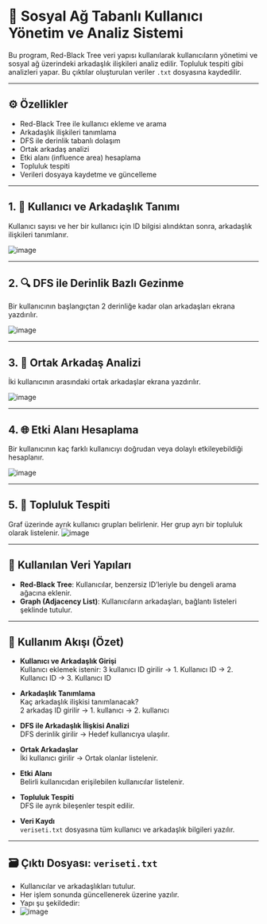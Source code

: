 # 👥 Sosyal Ağ Tabanlı Kullanıcı Yönetim ve Analiz Sistemi

Bu program, Red-Black Tree veri yapısı kullanılarak kullanıcıların yönetimi ve sosyal ağ üzerindeki arkadaşlık ilişkileri analiz edilir. Topluluk tespiti gibi analizleri yapar. Bu çıktılar oluşturulan veriler `.txt` dosyasına kaydedilir.

---

## ⚙️ Özellikler

- Red-Black Tree ile kullanıcı ekleme ve arama
- Arkadaşlık ilişkileri tanımlama
- DFS ile derinlik tabanlı dolaşım
- Ortak arkadaş analizi
- Etki alanı (influence area) hesaplama
- Topluluk tespiti
- Verileri dosyaya kaydetme ve güncelleme

---

## 1. 👤 Kullanıcı ve Arkadaşlık Tanımı

Kullanıcı sayısı ve her bir kullanıcı için ID bilgisi alındıktan sonra, arkadaşlık ilişkileri tanımlanır.

![image](https://github.com/user-attachments/assets/06ab79f8-6653-4b08-a0bf-9aae47db188a)


---

## 2. 🔍 DFS ile Derinlik Bazlı Gezinme

Bir kullanıcının başlangıçtan 2 derinliğe kadar olan arkadaşları ekrana yazdırılır.

![image](https://github.com/user-attachments/assets/f1f2720c-6e33-4e10-9647-c80608b99c01)


---

## 3. 👥 Ortak Arkadaş Analizi

İki kullanıcının arasındaki ortak arkadaşlar ekrana yazdırılır.

![image](https://github.com/user-attachments/assets/95e51a9d-d1b6-48bb-99a2-db4d4ea16017)


---

## 4. 🌐 Etki Alanı Hesaplama

Bir kullanıcının kaç farklı kullanıcıyı doğrudan veya dolaylı etkileyebildiği hesaplanır.

![image](https://github.com/user-attachments/assets/d702c6db-4009-4018-b646-3b3c84bfcfa2)

---

## 5. 🧩 Topluluk Tespiti

Graf üzerinde ayrık kullanıcı grupları belirlenir. Her grup ayrı bir topluluk olarak listelenir.
![image](https://github.com/user-attachments/assets/bc5aea09-d9ab-4ad3-8066-9880f8429630)

---

## 📁 Kullanılan Veri Yapıları

- **Red-Black Tree**: Kullanıcılar, benzersiz ID’leriyle bu dengeli arama ağacına eklenir.
- **Graph (Adjacency List)**: Kullanıcıların arkadaşları, bağlantı listeleri şeklinde tutulur.

---

## 🔄 Kullanım Akışı (Özet)

- **Kullanıcı ve Arkadaşlık Girişi**  
  Kullanıcı eklemek istenir: 3 kullanıcı ID girilir → 1. Kullanıcı ID → 2. Kullanıcı ID → 3. Kullanıcı ID  

- **Arkadaşlık Tanımlama**  
  Kaç arkadaşlık ilişkisi tanımlanacak?  
  2 arkadaş ID girilir → 1. kullanıcı → 2. kullanıcı

- **DFS ile Arkadaşlık İlişkisi Analizi**  
  DFS derinlik girilir → Hedef kullanıcıya ulaşılır.

- **Ortak Arkadaşlar**  
  İki kullanıcı girilir → Ortak olanlar listelenir.

- **Etki Alanı**  
  Belirli kullanıcıdan erişilebilen kullanıcılar listelenir.

- **Topluluk Tespiti**  
  DFS ile ayrık bileşenler tespit edilir.

- **Veri Kaydı**  
  `veriseti.txt` dosyasına tüm kullanıcı ve arkadaşlık bilgileri yazılır.

---

## 🗃 Çıktı Dosyası: `veriseti.txt`

- Kullanıcılar ve arkadaşlıkları tutulur.
- Her işlem sonunda güncellenerek üzerine yazılır.
- Yapı şu şekildedir:
- ![image](https://github.com/user-attachments/assets/f9adfd9c-4747-414b-a212-560d48c1bbe6)











